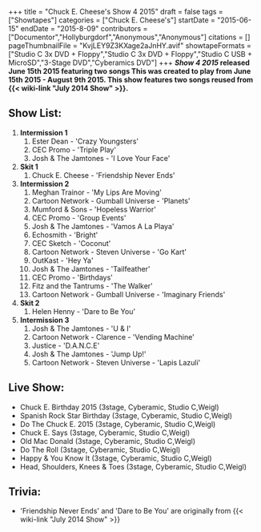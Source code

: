 +++
title = "Chuck E. Cheese's Show 4 2015"
draft = false
tags = ["Showtapes"]
categories = ["Chuck E. Cheese's"]
startDate = "2015-06-15"
endDate = "2015-8-09"
contributors = ["Documentor","Hollyburgdorf","Anonymous","Anonymous"]
citations = []
pageThumbnailFile = "KvjLEY9Z3KXage2aJnHY.avif"
showtapeFormats = ["Studio C 3x DVD + Floppy","Studio C 3x DVD + Floppy","Studio C USB + MicroSD","3-Stage DVD","Cyberamics DVD"]
+++
***Show 4 2015* released June 15th 2015 featuring two songs
This was created to play from June 15th 2015 - August 9th 2015. This show features two songs reused from {{< wiki-link "July 2014 Show" >}}.**

## Show List:

1.  **Intermission 1**
    1.  Ester Dean - 'Crazy Youngsters'
    2.  CEC Promo - 'Triple Play'
    3.  Josh & The Jamtones - 'I Love Your Face'
2.  **Skit 1**
    1.  Chuck E. Cheese - 'Friendship Never Ends'
3.  **Intermission 2**
    1.  Meghan Trainor - 'My Lips Are Moving'
    2.  Cartoon Network - Gumball Universe - 'Planets'
    3.  Mumford & Sons - 'Hopeless Warrior'
    4.  CEC Promo - 'Group Events'
    5.  Josh & The Jamtones - 'Vamos A La Playa'
    6.  Echosmith - 'Bright'
    7.  CEC Sketch - 'Coconut'
    8.  Cartoon Network - Steven Universe - 'Go Kart'
    9.  OutKast - 'Hey Ya'
    10. Josh & The Jamtones - 'Tailfeather'
    11. CEC Promo - 'Birthdays'
    12. Fitz and the Tantrums - 'The Walker'
    13. Cartoon Network - Gumball Universe - 'Imaginary Friends'
4.  **Skit 2**
    1.  Helen Henny - 'Dare to Be You'
5.  **Intermission 3**
    1.  Josh & The Jamtones - 'U & I'
    2.  Cartoon Network - Clarence - 'Vending Machine'
    3.  Justice - 'D.A.N.C.E'
    4.  Josh & The Jamtones - 'Jump Up!'
    5.  Cartoon Network - Steven Universe - 'Lapis Lazuli'

## Live Show:

- Chuck E. Birthday 2015 (3stage, Cyberamic, Studio C,Weigl)
- Spanish Rock Star Birthday (3stage, Cyberamic, Studio C,Weigl)
- Do The Chuck E. 2015 (3stage, Cyberamic, Studio C,Weigl)
- Chuck E. Says (3stage, Cyberamic, Studio C,Weigl)
- Old Mac Donald (3stage, Cyberamic, Studio C,Weigl)
- Do The Roll (3stage, Cyberamic, Studio C,Weigl)
- Happy & You Know It (3stage, Cyberamic, Studio C,Weigl)
- Head, Shoulders, Knees & Toes (3stage, Cyberamic, Studio C,Weigl)

## Trivia:

- 'Friendship Never Ends' and 'Dare to Be You' are originally from {{< wiki-link "July 2014 Show" >}}
